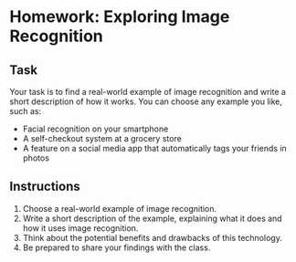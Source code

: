 # Homework: Exploring Image Recognition

## Task

Your task is to find a real-world example of image recognition and write a short description of how it works. You can choose any example you like, such as:

- Facial recognition on your smartphone
- A self-checkout system at a grocery store
- A feature on a social media app that automatically tags your friends in photos

## Instructions

1. Choose a real-world example of image recognition.
2. Write a short description of the example, explaining what it does and how it uses image recognition.
3. Think about the potential benefits and drawbacks of this technology.
4. Be prepared to share your findings with the class.
